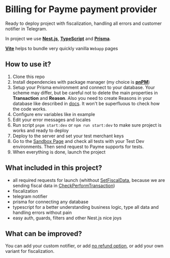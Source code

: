 # Billing for Payme payment provider

Ready to deploy project with fiscalization, handling all errors and customer notifier in Telegram.

In project we use [**Nest.js**](https://nestjs.com/), [**TypeScript**](https://www.typescriptlang.org/) and [**Prisma**](https://www.prisma.io/).

[**Vite**](https://vitejs.dev/) helps to bundle very quickly vanilla `Webapp` pages

## How to use it?

1. Clone this repo
2. Install dependencies with package manager (my choice is [**pnPM**](https://pnpm.io/))
3. Setup your Prisma environment and connect to your database. Your scheme may differ, but be careful not to delete the main properties in **Transaction** and **Reason**. Also you need to create Reasons in your database like described in [docs](https://developer.help.paycom.uz/metody-merchant-api/tipy-dannykh). It won't be superfluous to check how the code works.
4. Configure env variables like in example
5. Edit your error messages and locales
6. Run script `pnpm start:dev` or `npm run start:dev` to make sure project is works and ready to deploy
7. Deploy to the server and set your test merchant keys
8. Go to the [Sandbox Page](https://developer.help.paycom.uz/pesochnitsa) and check all tests with your Test Dev environments. Then send request to Payme supports for tests.
9. When everything is done, launch the project

## What included in this project?

- all required requests for launch (whithout [SetFiscalData](https://developer.help.paycom.uz/metody-merchant-api/setfiscaldata), because we are sending fiscal data in [CheckPerformTransaction](https://developer.help.paycom.uz/metody-merchant-api/checktransaction))
- fiscalization
- telegram notifier
- prisma for connecting any database
- typescript for a better understanding business logic, type all data and handling errors without pain
- easy auth, guards, filters and other Nest.js nice joys

## What can be improved?
You can add your custom notifier, or add [no refund option](https://github.com/ShinkarenkoMaxim/payrest/blob/330ea1343f434ea0926e14c724fcd2cabc4430a6/src/payme/payme.service.ts#L179), or add your own variant for fiscalization.
